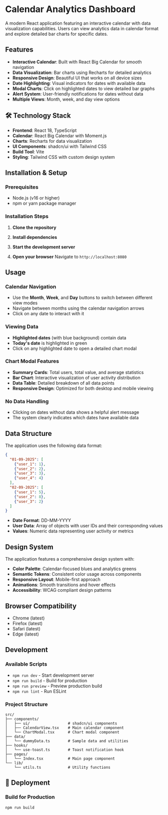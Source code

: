 # Calendar Analytics Dashboard

A modern React application featuring an interactive calendar with data visualization capabilities. Users can view analytics data in calendar format and explore detailed bar charts for specific dates.

##  Features

- **Interactive Calendar**: Built with React Big Calendar for smooth navigation
- **Data Visualization**: Bar charts using Recharts for detailed analytics
- **Responsive Design**: Beautiful UI that works on all device sizes
- **Date Highlighting**: Visual indicators for dates with available data
- **Modal Charts**: Click on highlighted dates to view detailed bar graphs
- **Alert System**: User-friendly notifications for dates without data
- **Multiple Views**: Month, week, and day view options

## 🛠 Technology Stack

- **Frontend**: React 18, TypeScript
- **Calendar**: React Big Calendar with Moment.js
- **Charts**: Recharts for data visualization
- **UI Components**: shadcn/ui with Tailwind CSS
- **Build Tool**: Vite
- **Styling**: Tailwind CSS with custom design system

##  Installation & Setup

### Prerequisites

- Node.js (v16 or higher)
- npm or yarn package manager

### Installation Steps

1. **Clone the repository**

2. **Install dependencies**
 

3. **Start the development server**
 
4. **Open your browser**
   Navigate to `http://localhost:8080`

##  Usage

### Calendar Navigation
- Use the **Month**, **Week**, and **Day** buttons to switch between different view modes
- Navigate between months using the calendar navigation arrows
- Click on any date to interact with it

### Viewing Data
- **Highlighted dates** (with blue background) contain data
- **Today's date** is highlighted in green
- Click on any highlighted date to open a detailed chart modal

### Chart Modal Features
- **Summary Cards**: Total users, total value, and average statistics
- **Bar Chart**: Interactive visualization of user activity distribution
- **Data Table**: Detailed breakdown of all data points
- **Responsive Design**: Optimized for both desktop and mobile viewing

### No Data Handling
- Clicking on dates without data shows a helpful alert message
- The system clearly indicates which dates have available data

##  Data Structure

The application uses the following data format:

```json
{
  "01-09-2025": [
    {"user_1": 1},
    {"user_2": 2},
    {"user_3": 3},
    {"user_4": 4}
  ],
  "02-09-2025": [
    {"user_1": 5},
    {"user_2": 8},
    {"user_3": 2}
  ]
}
```

- **Date Format**: DD-MM-YYYY
- **User Data**: Array of objects with user IDs and their corresponding values
- **Values**: Numeric data representing user activity or metrics

##  Design System

The application features a comprehensive design system with:

- **Color Palette**: Calendar-focused blues and analytics greens
- **Semantic Tokens**: Consistent color usage across components
- **Responsive Layout**: Mobile-first approach
- **Animations**: Smooth transitions and hover effects
- **Accessibility**: WCAG compliant design patterns

## Browser Compatibility

- Chrome (latest)
- Firefox (latest)
-  Safari (latest)
-  Edge (latest)

##  Development

### Available Scripts

- `npm run dev` - Start development server
- `npm run build` - Build for production
- `npm run preview` - Preview production build
- `npm run lint` - Run ESLint

### Project Structure

```
src/
├── components/
│   ├── ui/                 # shadcn/ui components
│   ├── CalendarView.tsx    # Main calendar component
│   └── ChartModal.tsx      # Chart modal component
├── data/
│   └── dummyData.ts        # Sample data and utilities
├── hooks/
│   └── use-toast.ts        # Toast notification hook
├── pages/
│   └── Index.tsx           # Main page component
└── lib/
    └── utils.ts            # Utility functions
```

## 🚀 Deployment

### Build for Production

```bash
npm run build
```
